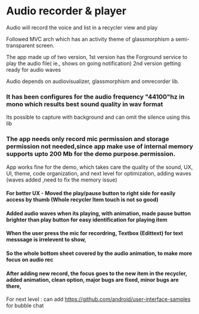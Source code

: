 #  Audio recorder & player
 Audio will record the voice and list in a recycler view and play

Followed MVC arch which has an activity theme of glassmorphism a semi-transparent screen.

The app made up of two version,
1st version has the Forground service to play the audio file( ie., shows on going notification)
2nd version getting ready for audio waves


Audio depends on audiovisualizer, glassmorphism and omrecorder lib.

### It has been configures for the audio frequency "44100"hz in mono which results best sound quality in wav format
Its possible to capture with background and can omit the silence using this lib

### The app needs only record mic permission and storage permission not needed,since app make use of internal memory supports upto 200 Mb for the demo purpose.permission.
App works fine for the demo, which takes care the quality of the sound, UX, UI, theme, code organization, and next level for optimization, adding waves (waves added ,need to fix the memory issue)


#### For better UX - Moved the play/pause button to right side for easily access by thumb (Whole recycler Item touch is not so good)
#### Added audio waves when its playing, with animation, made pause button brighter than play button for easy identification for playing item
#### When the user press the mic for recordring, Textbox (Edittext) for text messsage is irrelevent to show,
#### So the whole bottom sheet covered by the audio animation, to make more focus on audio rec
#### After adding  new record, the focus goes to the new item in the recycler, added animation, clean option, major bugs are fixed, minor bugs are there,

For next level : can add https://github.com/android/user-interface-samples for bubble chat

